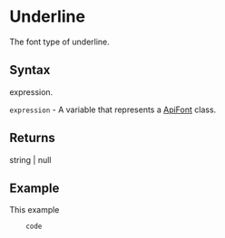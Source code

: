 # Underline

The font type of underline.

## Syntax

expression.

`expression` - A variable that represents a [ApiFont](../ApiFont.md) class.

## Returns

string | null

## Example

This example

```javascript
	code
```